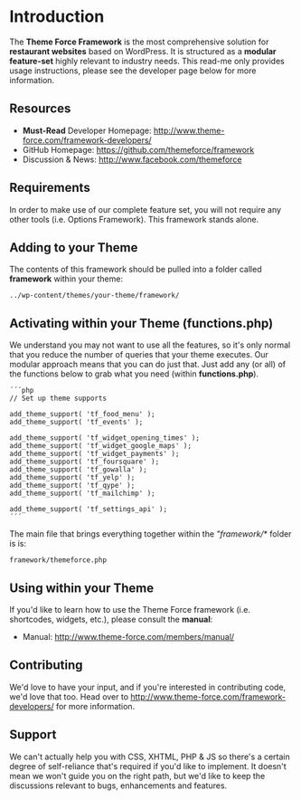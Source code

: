 # Introduction

The **Theme Force Framework** is the most comprehensive solution for **restaurant websites** based on WordPress. It is
structured as a **modular feature-set** highly relevant to industry needs. This read-me only provides usage instructions, please see the developer page below for more information.

## Resources

* **Must-Read** Developer Homepage: http://www.theme-force.com/framework-developers/
* GitHub Homepage: https://github.com/themeforce/framework
* Discussion & News: http://www.facebook.com/themeforce

## Requirements

In order to make use of our complete feature set, you will not require any other tools (i.e. Options Framework). This framework stands alone.

## Adding to your Theme

The contents of this framework should be pulled into a folder called **framework** within your theme:

	../wp-content/themes/your-theme/framework/

## Activating within your Theme (functions.php)

We understand you may not want to use all the features, so it's only normal that you reduce the number of queries
that your theme executes. Our modular approach means that you can do just that. Just add any (or all) of the functions below to grab what you need (within **functions.php**).

	´´´php
	// Set up theme supports
	
	add_theme_support( 'tf_food_menu' );
	add_theme_support( 'tf_events' );
	
	add_theme_support( 'tf_widget_opening_times' );
	add_theme_support( 'tf_widget_google_maps' );
	add_theme_support( 'tf_widget_payments' );
	add_theme_support( 'tf_foursquare' );
	add_theme_support( 'tf_gowalla' );
	add_theme_support( 'tf_yelp' );
	add_theme_support( 'tf_qype' );
	add_theme_support( 'tf_mailchimp' );
	
	add_theme_support( 'tf_settings_api' );
	´´´
	
The main file that brings everything together within the *"framework/** folder is is:

	framework/themeforce.php
	
## Using within your Theme	

If you'd like to learn how to use the Theme Force framework (i.e. shortcodes, widgets, etc.), please consult the **manual**:

* Manual: http://www.theme-force.com/members/manual/

## Contributing

We'd love to have your input, and if you're interested in contributing code, we'd love that too. Head over to http://www.theme-force.com/framework-developers/ for more information.
	
## Support

We can't actually help you with CSS, XHTML, PHP & JS so there's a certain degree of self-reliance that's required if you'd like to implement. It doesn't mean we won't guide you on the right path, but we'd like to keep the discussions relevant to bugs, enhancements and features.